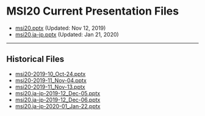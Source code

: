<!--
This is a machine generated file,
and should not be edited,
as it will be overwritten with future updates.

If you have questions around this process
please contact Scott Cate
-->

# MSI20 Current Presentation Files

- [msi20.pptx](https://globaleventcdn.blob.core.windows.net/assets/msi/msi20/msi20.pptx) (Updated: Nov 12, 2019)
- [msi20.ja-jp.pptx](https://globaleventcdn.blob.core.windows.net/assets/msi/msi20/msi20.ja-jp.pptx) (Updated: Jan 21, 2020)
---
## Historical Files
- [msi20-2019-10_Oct-24.pptx](https://globaleventcdn.blob.core.windows.net/assets/msi/msi20/msi20-2019-10_Oct-24.pptx)
- [msi20-2019-11_Nov-04.pptx](https://globaleventcdn.blob.core.windows.net/assets/msi/msi20/msi20-2019-11_Nov-04.pptx)
- [msi20-2019-11_Nov-13.pptx](https://globaleventcdn.blob.core.windows.net/assets/msi/msi20/msi20-2019-11_Nov-13.pptx)
- [msi20.ja-jp-2019-12_Dec-05.pptx](https://globaleventcdn.blob.core.windows.net/assets/msi/msi20/msi20.ja-jp-2019-12_Dec-05.pptx)
- [msi20.ja-jp-2019-12_Dec-06.pptx](https://globaleventcdn.blob.core.windows.net/assets/msi/msi20/msi20.ja-jp-2019-12_Dec-06.pptx)
- [msi20.ja-jp-2020-01_Jan-22.pptx](https://globaleventcdn.blob.core.windows.net/assets/msi/msi20/msi20.ja-jp-2020-01_Jan-22.pptx)


